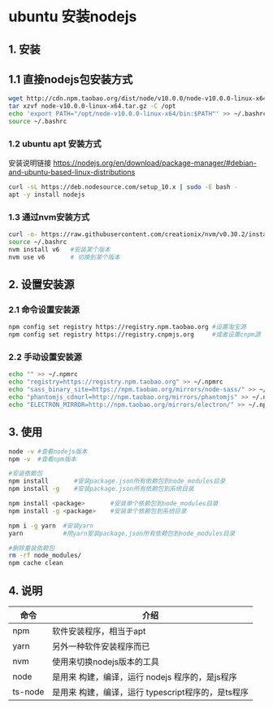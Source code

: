 # ubuntu 安装nodejs

## 1. 安装

## 1.1 直接nodejs包安装方式

```bash
wget http://cdn.npm.taobao.org/dist/node/v10.0.0/node-v10.0.0-linux-x64.tar.gz
tar xzvf node-v10.0.0-linux-x64.tar.gz -C /opt
echo 'export PATH="/opt/node-v10.0.0-linux-x64/bin:$PATH"' >> ~/.bashrc
source ~/.bashrc
```

### 1.2 ubuntu apt 安装方式

安装说明链接
<https://nodejs.org/en/download/package-manager/#debian-and-ubuntu-based-linux-distributions>

```bash
curl -sL https://deb.nodesource.com/setup_10.x | sudo -E bash -
apt -y install nodejs
```

### 1.3 通过nvm安装方式

```bash
curl -o- https://raw.githubusercontent.com/creationix/nvm/v0.30.2/install.sh | bash
source ~/.bashrc
nvm install v6   #安装某个版本
nvm use v6       # 切换到某个版本
```

## 2. 设置安装源

### 2.1 命令设置安装源

```bash
npm config set registry https://registry.npm.taobao.org #设置淘宝源
npm config set registry https://registry.cnpmjs.org     #或者设置cnpm源
```

### 2.2 手动设置安装源

```bash
echo "" >> ~/.npmrc
echo "registry=https://registry.npm.taobao.org" >> ~/.npmrc
echo "sass_binary_site=https://npm.taobao.org/mirrors/node-sass/" >> ~/.npmrc
echo "phantomjs_cdnurl=http://npm.taobao.org/mirrors/phantomjs" >> ~/.npmrc
echo "ELECTRON_MIRROR=http://npm.taobao.org/mirrors/electron/" >> ~/.npmrc
```

## 3. 使用

```bash
node -v #查看nodejs版本
npm -v  #查看npm版本

#安装依赖包
npm install       #安装package.json所有依赖包到node_modules目录
npm install -g    #安装package.json所有依赖包到系统目录

npm install <package>       #安装单个依赖包到node_modules目录
npm install -g <package>    #安装单个依赖包到系统目录

npm i -g yarn  #安装yarn
yarn           #用yarn安装package.json所有依赖包到node_modules目录

#删除重装依赖包
rm -rf node_modules/
npm cache clean
```

## 4. 说明

| 命令    | 介绍                                               |
| ------- | -------------------------------------------------- |
| npm     | 软件安装程序，相当于apt                            |
| yarn    | 另外一种软件安装程序而已                           |
| nvm     | 使用来切换nodejs版本的工具                         |
| node    | 是用来 构建，编译，运行 nodejs 程序的，是js程序    |
| ts-node | 是用来 构建，编译，运行 typescript程序的，是ts程序 |

